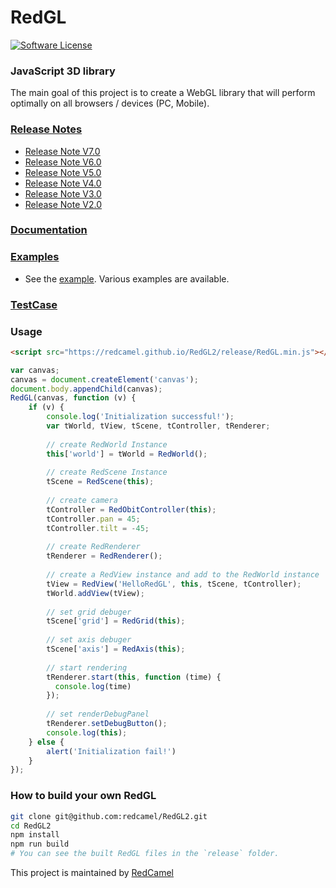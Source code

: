# RedGL
[![Software License](https://img.shields.io/github/license/swisnl/build-size.svg)](LICENSE)

### JavaScript 3D library

The main goal of this project is to create a WebGL library that will perform optimally on all browsers / devices (PC, Mobile).

### [Release Notes](https://github.com/redcamel/RedGL2/releases) 
 - [Release Note V7.0](https://github.com/redcamel/RedGL2/releases/tag/Master_V7.0)
 - [Release Note V6.0](https://github.com/redcamel/RedGL2/releases/tag/Master_V6.0)
 - [Release Note V5.0](https://github.com/redcamel/RedGL2/releases/tag/Master_V5.0)
 - [Release Note V4.0](https://github.com/redcamel/RedGL2/releases/tag/Master_V4.0)
 - [Release Note V3.0](https://github.com/redcamel/RedGL2/releases/tag/Master_V3.0)
 - [Release Note V2.0](https://github.com/redcamel/RedGL2/releases/tag/Master_V2.0)

### [Documentation](https://redcamel.github.io/RedGL2/redDoc/index.html)

### [Examples](https://redcamel.github.io/RedGL2/example/index.html)
   - See the [example](https://redcamel.github.io/RedGL2/example/index.html). Various examples are available.
   
### [TestCase](https://redcamel.github.io/RedGL2/testCase/index.html)

### Usage
```html
<script src="https://redcamel.github.io/RedGL2/release/RedGL.min.js"></script>
```
```javascript
var canvas;
canvas = document.createElement('canvas');
document.body.appendChild(canvas);
RedGL(canvas, function (v) {
    if (v) {
        console.log('Initialization successful!');
        var tWorld, tView, tScene, tController, tRenderer;
        
        // create RedWorld Instance
        this['world'] = tWorld = RedWorld();
        
        // create RedScene Instance
        tScene = RedScene(this);
        
        // create camera
        tController = RedObitController(this);
        tController.pan = 45;
        tController.tilt = -45;
        
        // create RedRenderer
        tRenderer = RedRenderer();
        
        // create a RedView instance and add to the RedWorld instance
        tView = RedView('HelloRedGL', this, tScene, tController);
        tWorld.addView(tView);
        
        // set grid debuger
        tScene['grid'] = RedGrid(this);
        
        // set axis debuger
        tScene['axis'] = RedAxis(this);
        
        // start rendering
        tRenderer.start(this, function (time) {
          console.log(time)
        });
        
        // set renderDebugPanel
        tRenderer.setDebugButton();
        console.log(this);
    } else {
        alert('Initialization fail!')
    }
});
```

### How to build your own RedGL

```sh
git clone git@github.com:redcamel/RedGL2.git
cd RedGL2
npm install
npm run build
# You can see the built RedGL files in the `release` folder.
```
This project is maintained by [RedCamel](mailto:webseon@gmail.com)
